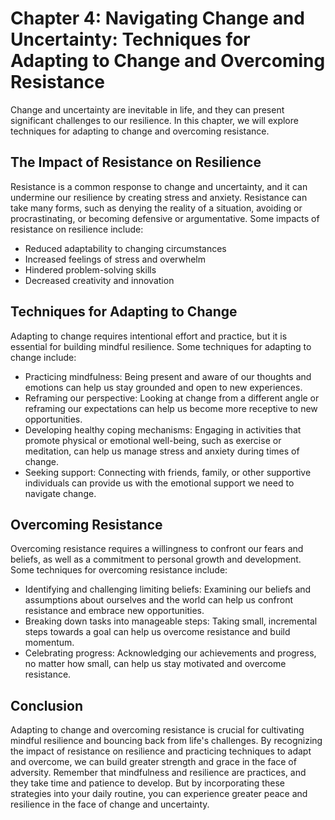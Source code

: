 Chapter 4: Navigating Change and Uncertainty: Techniques for Adapting to Change and Overcoming Resistance
=========================================================================================================

Change and uncertainty are inevitable in life, and they can present significant challenges to our resilience. In this chapter, we will explore techniques for adapting to change and overcoming resistance.

The Impact of Resistance on Resilience
--------------------------------------

Resistance is a common response to change and uncertainty, and it can undermine our resilience by creating stress and anxiety. Resistance can take many forms, such as denying the reality of a situation, avoiding or procrastinating, or becoming defensive or argumentative. Some impacts of resistance on resilience include:

* Reduced adaptability to changing circumstances
* Increased feelings of stress and overwhelm
* Hindered problem-solving skills
* Decreased creativity and innovation

Techniques for Adapting to Change
---------------------------------

Adapting to change requires intentional effort and practice, but it is essential for building mindful resilience. Some techniques for adapting to change include:

* Practicing mindfulness: Being present and aware of our thoughts and emotions can help us stay grounded and open to new experiences.
* Reframing our perspective: Looking at change from a different angle or reframing our expectations can help us become more receptive to new opportunities.
* Developing healthy coping mechanisms: Engaging in activities that promote physical or emotional well-being, such as exercise or meditation, can help us manage stress and anxiety during times of change.
* Seeking support: Connecting with friends, family, or other supportive individuals can provide us with the emotional support we need to navigate change.

Overcoming Resistance
---------------------

Overcoming resistance requires a willingness to confront our fears and beliefs, as well as a commitment to personal growth and development. Some techniques for overcoming resistance include:

* Identifying and challenging limiting beliefs: Examining our beliefs and assumptions about ourselves and the world can help us confront resistance and embrace new opportunities.
* Breaking down tasks into manageable steps: Taking small, incremental steps towards a goal can help us overcome resistance and build momentum.
* Celebrating progress: Acknowledging our achievements and progress, no matter how small, can help us stay motivated and overcome resistance.

Conclusion
----------

Adapting to change and overcoming resistance is crucial for cultivating mindful resilience and bouncing back from life's challenges. By recognizing the impact of resistance on resilience and practicing techniques to adapt and overcome, we can build greater strength and grace in the face of adversity. Remember that mindfulness and resilience are practices, and they take time and patience to develop. But by incorporating these strategies into your daily routine, you can experience greater peace and resilience in the face of change and uncertainty.
